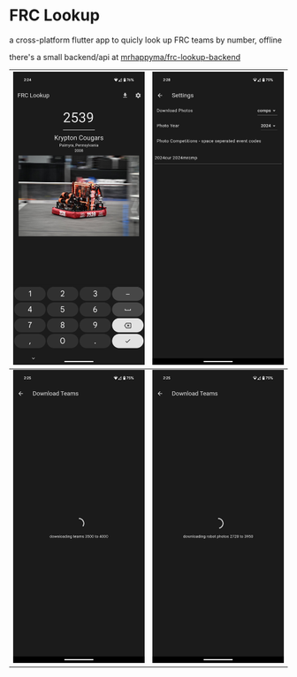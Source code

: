# FRC Lookup
a cross-platform flutter app to quicly look up FRC teams by number, offline

there's a small backend/api at [mrhappyma/frc-lookup-backend](https://github.com/mrhappyma/frc-lookup-backend/)

| ![](./readme/01.png) | ![](./readme/04.png) |
|----------------------|----------------------|
| ![](./readme/02.png) | ![](./readme/03.png) |